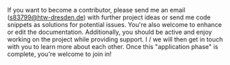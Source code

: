 If you want to become a contributor, please send me an email (s83799@htw-dresden.de) with further project ideas or send me code snippets as solutions for potential issues. You're also welcome to enhance or edit the documentation. Additionally, you should be active and enjoy working on the project while providing support. I / we will then get in touch with you to learn more about each other. Once this "application phase" is complete, you're welcome to join in!
